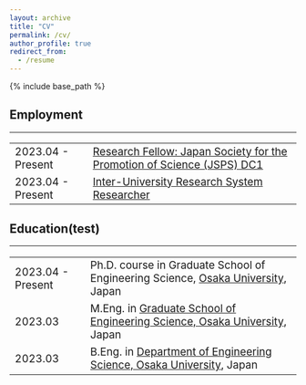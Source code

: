 ```yaml
---
layout: archive
title: "CV"
permalink: /cv/
author_profile: true
redirect_from:
  - /resume
---
```


{% include base_path %}

## Employment
----
<table style="border:none;font-size: 14pt;cellspacing=0">
    <tr style="border:none;">
        <td style="border:none;">2023.04 - Present</td><td style="border:none;"><a href="https://www.jsps.go.jp/english/e-pd/">Research Fellow: Japan Society for the Promotion of Science (JSPS) DC1</a></td>
    </tr>
    <tr style="border:none;">
        <td style="border:none;">2023.04 - Present</td><td style="border:none;"><a href="https://www.isas.jaxa.jp/en/researchers/inter-university/">	Inter-University Research System Researcher</a></td>
    </tr>
</table>

## Education(test)
----
<table style="border:none;font-size: 14pt;cellspacing=0">
    <tr style="border:none;">
        <td style="border:none;">2023.04 - Present</td><td style="border:none;">Ph.D. course in Graduate School of Engineering Science, <a href="https://www.es.osaka-u.ac.jp/en/">Osaka University</a>, Japan
    <tr style="border:none;">
        <td style="border:none;">2023.03</td><td style="border:none;">M.Eng. in <a href="https://www.es.osaka-u.ac.jp/en/">Graduate School of Engineering Science, Osaka University</a>, Japan</td>
    </tr>
    <tr style="border:none;">
        <td style="border:none;">2023.03</td><td style="border:none;">B.Eng. in <a href="https://www.es.osaka-u.ac.jp/en/">Department of Engineering Science, Osaka University</a>, Japan</td>
    </tr>
</table>
